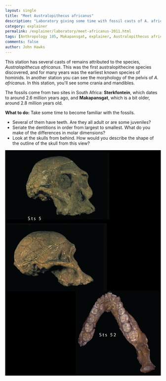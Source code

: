 ```yaml
---
layout: single
title: "Meet Australopithecus africanus"
description: "Laboratory giving some time with fossil casts of A. africanus."
category: explainer
permalink: /explainer/laboratory/meet-africanus-2011.html
tags: [Anthropology 105, Makapansgat, explainer, Australopithecus africanus, laboratory, Sterkfontein, Taung, Australopithecus africanus]
comments: false
author: John Hawks
---
```



This station has several casts of remains attributed to the species, <em>Australopithecus africanus</em>. This was the first australopithecine species discovered, and for many years was the earliest known species of hominids. In another station you can see the morphology of the pelvis of <em>A. africanus</em>. In this station, you'll see some crania and mandibles.


The fossils come from two sites in South Africa: <strong>Sterkfontein</strong>, which dates to around 2.6 million years ago, and <strong>Makapansgat</strong>, which is a bit older, around 2.8 million years old.



<strong>What to do:</strong> Take some time to become familiar with the fossils.

<ul>
<li>Several of them have teeth. Are they all adult or are some juveniles? </li>

<li>Seriate the dentitions in order from largest to smallest. What do you make of the differences in molar dimensions? </li>

<li>Look at the skulls from behind. How would you describe the shape of the outline of the skull from this view? </li>

</ul>

<div class="middle-picture">
<img src="/graphics/australopithecus_africanus_2010.png" />
</div>



